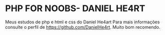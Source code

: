 # PHP FOR NOOBS- DANIEL HE4RT
 Meus estudos de php e html e css do Daniel He4art
 Para mais informações consulte o perfil de https://github.com/DanielHe4rt. Muito bom recomendo.

